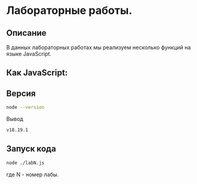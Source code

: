 # Лабораторные работы.

## Описание

В данных лабораторных работах мы реализуем несколько функций на языке JavaScript.


## Как JavaScript:

## Версия 

```bash
node --version
```

Вывод

```bash
v18.19.1
```

## Запуск кода

```bash
node ./labN.js
```

где N - номер лабы.